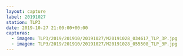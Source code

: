 ```yaml
---
layout: capture
label: 20191027
station: TLP3
date: 2019-10-27 21:00:00+00:00
capturas:
  - imagem: TLP3/2019/201910/20191027/M20191028_034617_TLP_3P.jpg
  - imagem: TLP3/2019/201910/20191027/M20191028_055508_TLP_3P.jpg
---
```

